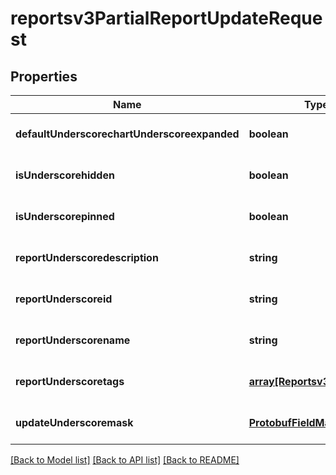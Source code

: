 # reportsv3PartialReportUpdateRequest

## Properties
Name | Type | Description | Notes
------------ | ------------- | ------------- | -------------
**defaultUnderscorechartUnderscoreexpanded** | **boolean** |  | [optional] [default to null]
**isUnderscorehidden** | **boolean** |  | [optional] [default to null]
**isUnderscorepinned** | **boolean** |  | [optional] [default to null]
**reportUnderscoredescription** | **string** |  | [optional] [default to null]
**reportUnderscoreid** | **string** |  | [optional] [default to null]
**reportUnderscorename** | **string** |  | [optional] [default to null]
**reportUnderscoretags** | [**array[Reportsv3ReportTag]**](Reportsv3ReportTag.md) |  | [optional] [default to null]
**updateUnderscoremask** | [**ProtobufFieldMask**](ProtobufFieldMask.md) |  | [optional] [default to null]

[[Back to Model list]](../README.md#documentation-for-models) [[Back to API list]](../README.md#documentation-for-api-endpoints) [[Back to README]](../README.md)


